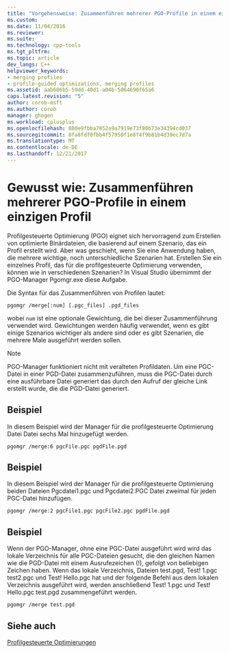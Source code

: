 ```yaml
---
title: "Vorgehensweise: Zusammenführen mehrerer PGO-Profile in einem einzigen Profil | Microsoft Docs"
ms.custom: 
ms.date: 11/04/2016
ms.reviewer: 
ms.suite: 
ms.technology: cpp-tools
ms.tgt_pltfrm: 
ms.topic: article
dev_langs: C++
helpviewer_keywords:
- merging profiles
- profile-guided optimizations, merging profiles
ms.assetid: aab686b5-59dd-40d1-a04b-5064690f65a6
caps.latest.revision: "5"
author: corob-msft
ms.author: corob
manager: ghogen
ms.workload: cplusplus
ms.openlocfilehash: 880e9fbba7852a9a7919e73f80b73e34394cd037
ms.sourcegitcommit: 8fa8fdf0fbb4f57950f1e8f4f9b81b4d39ec7d7a
ms.translationtype: MT
ms.contentlocale: de-DE
ms.lasthandoff: 12/21/2017
---
```

# <a name="how-to-merge-multiple-pgo-profiles-into-a-single-profile"></a>Gewusst wie: Zusammenführen mehrerer PGO-Profile in einem einzigen Profil
Profilgesteuerte Optimierung (PGO) eignet sich hervorragend zum Erstellen von optimierte Binärdateien, die basierend auf einem Szenario, das ein Profil erstellt wird. Aber was geschieht, wenn Sie eine Anwendung haben, die mehrere wichtige, noch unterschiedliche Szenarien hat. Erstellen Sie ein einzelnes Profil, das für die profilgesteuerte Optimierung verwenden, können wie in verschiedenen Szenarien? In Visual Studio übernimmt der PGO-Manager Pgomgr.exe diese Aufgabe.  
  
 Die Syntax für das Zusammenführen von Profilen lautet:  
  
```  
pgomgr /merge[:num] [.pgc_files] .pgd_files  
```  
  
 wobei `num` ist eine optionale Gewichtung, die bei dieser Zusammenführung verwendet wird. Gewichtungen werden häufig verwendet, wenn es gibt einige Szenarios wichtiger als andere sind oder es gibt Szenarien, die mehrere Male ausgeführt werden sollen.  
  
> [!NOTE]
>  PGO-Manager funktioniert nicht mit veralteten Profildaten. Um eine PGC-Datei in einer PGD-Datei zusammenzuführen, muss die PGC-Datei durch eine ausführbare Datei generiert das durch den Aufruf der gleiche Link erstellt wurde, die die PGD-Datei generiert.  
  
## <a name="example"></a>Beispiel  
 In diesem Beispiel wird der Manager für die profilgesteuerte Optimierung Datei Datei sechs Mal hinzugefügt werden.  
  
```  
pgomgr /merge:6 pgcFile.pgc pgdFile.pgd  
```  
  
## <a name="example"></a>Beispiel  
 In diesem Beispiel wird der Manager für die profilgesteuerte Optimierung beiden Dateien Pgcdatei1.pgc und Pgcdatei2.PGC Datei zweimal für jeden PGC-Datei hinzufügen.  
  
```  
pgomgr /merge:2 pgcFile1.pgc pgcFile2.pgc pgdFile.pgd  
```  
  
## <a name="example"></a>Beispiel  
 Wenn der PGO-Manager, ohne eine PGC-Datei ausgeführt wird wird das lokale Verzeichnis für alle PGC-Dateien gesucht, die den gleichen Namen wie die PGD-Datei mit einem Ausrufezeichen (!), gefolgt von beliebigen Zeichen haben. Wenn das lokale Verzeichnis, Dateien test.pgd, Test! 1.pgc test2.pgc und Test! Hello.pgc hat und der folgende Befehl aus dem lokalen Verzeichnis ausgeführt wird, werden anschließend Test! 1.pgc und Test! Hello.pgc test.pgd zusammengeführt werden.  
  
```  
pgomgr /merge test.pgd  
```  
  
## <a name="see-also"></a>Siehe auch  
 [Profilgesteuerte Optimierungen](../../build/reference/profile-guided-optimizations.md)